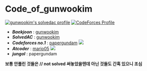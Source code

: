 # Code_of_gunwookim

[![gunwookim's solvedac profile](http://mazassumnida.wtf/api/v2/generate_badge?boj=joseph0528)](https://solved.ac/profile/joseph0528) [![CodeForces Profile](http://cf.leed.at?id=papergundam)](https://codeforces.com/profile/papergundam)

* __*Baekjoon*__ : [gunwookim](http://icpc.me/joseph0528)
* __*SolvedAC*__ : [gunwookim](https://solved.ac/profile/joseph0528)
* __*Codeforces no.1*__ : [papergundam](https://codeforces.com/profile/papergundam) [![](https://run.kaist.ac.kr/badges/codeforces/papergundam.svg)](https://codeforces.com/profile/papergundam)
* __*Atcoder*__ : [mario05](https://atcoder.jp/users/papergundam) [![](https://run.kaist.ac.kr/badges/atcoder/papergundam.svg)](https://atcoder.jp/users/papergundam)
* __*jungol*__ : papergundam

**보통 안풀린 것들은 // not solved 써놓았을텐데 아닌 것들도 간혹 있으니 조심**

